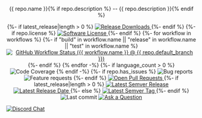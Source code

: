 <p align="center">{{ repo.name }}{% if repo.description %} -- {{ repo.description }}{% endif %}</p>
<p align="center">
{%- if latest_release|length > 0 %}
  <a href="{{ repo.html_url }}/releases">
    <img alt="Release Downloads" src="https://img.shields.io/github/downloads/{{ repo.full_name }}/total?style=flat-square">
  </a>
{%- endif %}
{%- if repo.license %}
  <a href="{{ repo.html_url }}/blob/{{ repo.default_branch }}/LICENSE">
    <img alt="Software License" src="https://img.shields.io/github/license/{{ repo.full_name }}?style=flat-square">
  </a>
{%- endif %}
{%- for workflow in workflows %}
{%- if "build" in workflow.name || "release" in workflow.name || "test" in workflow.name %}
  <a href="{{ repo.html_url }}/actions?query=workflow%3A{{ workflow.name }}+event%3Apush">
    <img alt="GitHub Workflow Status ({{ workflow.name }} @ {{ repo.default_branch }})" src="https://img.shields.io/github/workflow/status/{{ repo.full_name }}/{{ workflow.name }}/{{ repo.default_branch }}?label={{ workflow.name|urlencode }}&style=flat-square&event=push">
  </a>
{%- endif %}
{% endfor -%}
{%- if language_count > 0 %}
  <img alt="Code Coverage" src="https://img.shields.io/codecov/c/github/{{ repo.full_name }}/{{ repo.default_branch }}?style=flat-square">
{% endif -%}
{%- if repo.has_issues %}
  <img alt="Bug reports" src="https://img.shields.io/github/issues/{{ repo.full_name }}/bug?label=issues&style=flat-square">
  <img alt="Feature requests" src="https://img.shields.io/github/issues/{{ repo.full_name }}/enhancement?label=feature%20requests&style=flat-square">
{%- endif %}
  <a href="{{ repo.html_url }}/pulls">
    <img alt="Open Pull Requests" src="https://img.shields.io/github/issues-pr/{{ repo.full_name }}?style=flat-square">
  </a>
{%- if latest_release|length > 0 %}
  <a href="{{ repo.html_url }}/releases">
    <img alt="Latest Semver Release" src="https://img.shields.io/github/v/release/{{ repo.full_name }}?style=flat-square">
    <img alt="Latest Release Date" src="https://img.shields.io/github/release-date/{{ repo.full_name }}?style=flat-square">
  </a>
{%- else %}
  <a href="{{ repo.html_url }}/tags">
    <img alt="Latest Semver Tag" src="https://img.shields.io/github/v/tag/{{ repo.full_name }}?style=flat-square">
  </a>
{%- endif %}
  <img alt="Last commit" src="https://img.shields.io/github/last-commit/{{ repo.full_name }}?style=flat-square">
  <a href="{{ repo.html_url }}/discussions/new?category=q-a">
    <img alt="Ask a Question" src="https://img.shields.io/badge/Discussions-Ask_a_Question!-green?style=flat-square">
  </a>

  <a href="https://liam.sh/chat"><img src="https://img.shields.io/badge/discord-bytecord-blue.svg" alt="Discord Chat"></a>
</p>
